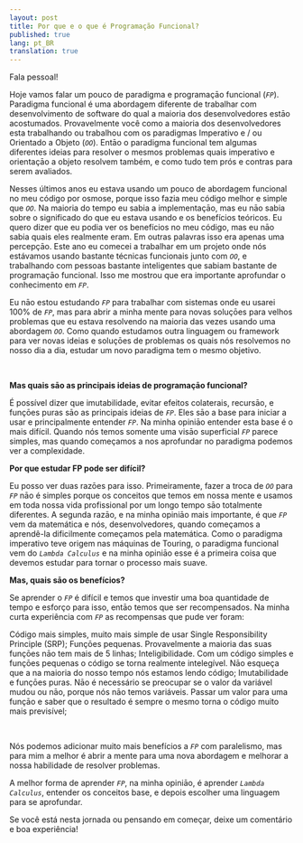 ```yaml
---
layout: post
title: Por que e o que é Programação Funcional? 
published: true
lang: pt_BR
translation: true
---
```


Fala pessoal!


Hoje vamos falar um pouco de paradigma e programaçāo funcional (*`FP`*).
Paradigma funcional é uma abordagem diferente de trabalhar com desenvolvimento de software do qual a maioria dos desenvolvedores estāo acostumados. Provavelmente você como a maioria dos desenvolvedores esta trabalhando ou trabalhou com os paradigmas Imperativo e / ou Orientado a Objeto (*`OO`*). Entāo o paradigma funcional tem algumas diferentes ideias para resolver o mesmos problemas quais imperativo e orientaçāo a objeto resolvem também, e como tudo tem prós e contras para serem avaliados.

<!--more-->

Nesses últimos anos eu estava usando um pouco de abordagem funcional no meu código por osmose, porque isso fazia meu código melhor e simple que *`OO`*. Na maioria do tempo eu sabia a implementaçāo, mas eu nāo sabia sobre o significado do que eu estava usando e os benefícios teóricos. Eu quero dizer que eu podia ver os benefícios no meu código, mas eu nāo sabia quais eles realmente eram. Em outras palavras isso era apenas uma percepçāo.
Este ano eu comecei a trabalhar em um projeto onde nós estávamos usando bastante técnicas funcionais junto com *`OO`*, e trabalhando com pessoas bastante inteligentes que sabiam bastante de programaçāo funcional. Isso me mostrou que era importante aprofundar o conhecimento em *`FP`*.


Eu nāo estou estudando *`FP`* para trabalhar com sistemas onde eu usarei 100% de *`FP`*, mas para abrir a minha mente para novas soluçōes para velhos problemas que eu estava resolvendo na maioria das vezes usando uma abordagem *`OO`*. Como quando estudamos outra linguagem ou framework para ver novas ideias e soluçōes de problemas os quais nós resolvemos no nosso dia a dia, estudar um novo paradigma tem o mesmo objetivo.

<br />

**Mas quais sāo as principais ideias de programaçāo funcional?**

É possível dizer que imutabilidade, evitar efeitos colaterais, recursāo, e funçōes puras sāo as principais ideias de *`FP`*. Eles sāo a base para iniciar a usar e principalmente entender *`FP`*. Na minha opiniāo entender esta base é o mais difícil. Quando nós temos somente uma visāo superficial *`FP`* parece simples, mas quando começamos a nos aprofundar no paradigma podemos ver a complexidade.


**Por que estudar FP pode ser difícil?**

Eu posso ver duas razōes para isso. Primeiramente, fazer a troca de *`OO`* para *`FP`* nāo é simples porque os conceitos que temos em nossa mente e usamos em toda nossa vida profissional por um longo tempo sāo totalmente diferentes. A segunda razāo, e na minha opiniāo mais importante, é que *`FP`* vem da matemática e nós, desenvolvedores, quando começamos a aprendê-la dificilmente começamos pela matemática. Como o paradigma imperativo teve origem nas máquinas de Touring, o paradigma funcional vem do *`Lambda Calculus`* e na minha opiniāo esse é a primeira coisa que devemos estudar para tornar o processo mais suave.


**Mas, quais sāo os benefícios?**

Se aprender o *`FP`* é difícil e temos que investir uma boa quantidade de tempo e esforço para isso, entāo temos que ser recompensados. Na minha curta experiência com *`FP`* as recompensas que pude ver foram:


Código mais simples, muito mais simple de usar Single Responsibility Principle (SRP);
Funçōes pequenas. Provavelmente a maioria das suas funçōes nāo tem mais de 5 linhas;
Inteligibilidade. Com um código simples e funçōes pequenas o código se torna realmente intelegível. Nāo esqueça que a na maioria do nosso tempo nós estamos lendo código;
Imutabilidade e funçōes puras. Nāo é necessário se preocupar se o valor da variável mudou ou nāo, porque nós nāo temos variáveis. Passar um valor para uma funçāo e saber que o resultado é sempre o mesmo torna o código muito mais previsível;

<br />

Nós podemos adicionar muito mais benefícios a *`FP`* com paralelismo, mas para mim a melhor é abrir a mente para uma nova abordagem e melhorar a nossa habilidade de resolver problemas.


A melhor forma de aprender *`FP`*, na minha opiniāo, é aprender *`Lambda Calculus`*, entender os conceitos base, e depois escolher uma linguagem para se aprofundar.


Se você está nesta jornada ou pensando em começar, deixe um comentário e boa experiência!
